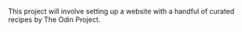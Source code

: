 This project will involve setting up a website with a handful of curated recipes by The Odin Project.
